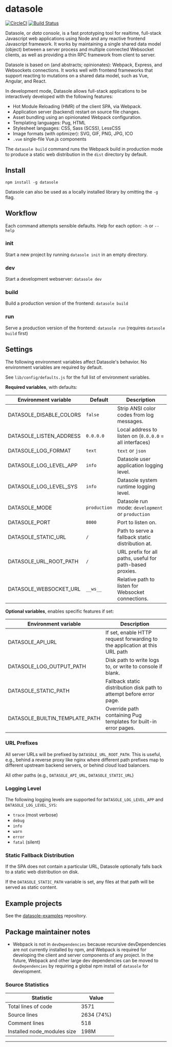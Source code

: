 # datasole

[![CircleCI](https://circleci.com/gh/mayanklahiri/datasole.svg?style=svg)](https://circleci.com/gh/mayanklahiri/datasole)
[![Build Status](https://travis-ci.org/mayanklahiri/datasole.svg?branch=master)](https://travis-ci.org/mayanklahiri/datasole)

Datasole, or _data_ con*sole*, is a fast prototyping tool for realtime, full-stack Javascript web applications using Node and any reactive frontend Javascript framework. It works by maintaining a single shared data model (object) between a server process and multiple connected Websocket clients, as well as providing a thin RPC framework from client to server.

Datasole is based on (and abstracts; opinionates): Webpack, Express, and Websockets connections. It works well with frontend frameworks that support reacting to mutations on a shared data model, such as Vue, Angular, and React.

In development mode, Datasole allows full-stack applications to be interactively developed with the following features:

- Hot Module Reloading (HMR) of the client SPA, via Webpack.
- Application server (backend) restart on source file changes.
- Asset bundling using an opinionated Webpack configuration.
- Templating languages: Pug, HTML
- Stylesheet languages: CSS, Sass (SCSS), LessCSS
- Image formats (with optimizer): SVG, GIF, PNG, JPG, ICO
- `.vue` single-file Vue.js components

The `datasole build` command runs the Webpack build in production mode to produce a static web distribution in the `dist` directory by default.

## Install

`npm install -g datasole`

Datasole can also be used as a locally installed library by omitting the `-g` flag.

## Workflow

Each command attempts sensible defaults. Help for each option: `-h` or `--help`

### init

Start a new project by running `datasole init` in an empty directory.

### dev

Start a development webserver: `datasole dev`

### build

Build a production version of the frontend: `datasole build`

### run

Serve a production version of the frontend: `datasole run` (requires `datasole build` first)

## Settings

The following environment variables affect Datasole's behavior. No environment variables are required by default.

See `lib/config/defaults.js` for the full list of environment variables.

**Required variables**, with defaults:

| Environment variable    | Default      | Description                                              |
| ----------------------- | ------------ | -------------------------------------------------------- |
| DATASOLE_DISABLE_COLORS | `false`      | Strip ANSI color codes from log messages.                |
| DATASOLE_LISTEN_ADDRESS | `0.0.0.0`    | Local address to listen on (`0.0.0.0` = all interfaces)  |
| DATASOLE_LOG_FORMAT     | `text`       | `text` or `json`                                         |
| DATASOLE_LOG_LEVEL_APP  | `info`       | Datasole user application logging level.                 |
| DATASOLE_LOG_LEVEL_SYS  | `info`       | Datasole system runtime logging level.                   |
| DATASOLE_MODE           | `production` | Datasole run mode: `development` or `production`         |
| DATASOLE_PORT           | `8000`       | Port to listen on.                                       |
| DATASOLE_STATIC_URL     | `/`          | Path to serve a fallback static distribution at.         |
| DATASOLE_URL_ROOT_PATH  | `/`          | URL prefix for all paths, useful for path-based proxies. |
| DATASOLE_WEBSOCKET_URL  | `__ws__`     | Relative path to listen for Websocket connections.       |

**Optional variables**, enables specific features if set:

| Environment variable           | Description                                                                |
| ------------------------------ | -------------------------------------------------------------------------- |
| DATASOLE_API_URL               | If set, enable HTTP request forwarding to the application at this URL path |
| DATASOLE_LOG_OUTPUT_PATH       | Disk path to write logs to, or write to console if blank.                  |
| DATASOLE_STATIC_PATH           | Fallback static distribution disk path to attempt before error page.       |
| DATASOLE_BUILTIN_TEMPLATE_PATH | Override path containing Pug templates for built-in error pages.           |

### URL Prefixes

All server URLs will be prefixed by `DATASOLE_URL_ROOT_PATH`. This is useful, e.g., behind a reverse proxy like nginx where different path prefixes map to different upstream backend servers, or behind cloud load balancers.

All other paths (e.g., `DATASOLE_API_URL`, `DATASOLE_STATIC_URL`)

### Logging Level

The following logging levels are supported for `DATASOLE_LOG_LEVEL_APP` and `DATASOLE_LOG_LEVEL_SYS`:

- `trace` (most verbose)
- `debug`
- `info`
- `warn`
- `error`
- `fatal` (silent)

### Static Fallback Distribution

If the SPA does not contain a particular URL, Datasole optionally falls back to a static web distribution on disk.

If the `DATASOLE_STATIC_PATH` variable is set, any files at that path will be served as static content.

## Example projects

See the [datasole-examples](https://github.com/mayanklahiri/datasole-examples) repository.

## Package maintainer notes

- Webpack is not in `devDependencies` because recursive devDependencies are not currently installed by npm, and Webpack is required for developing the client and server components of any project. In the future, Webpack and other large dev dependencies can be moved to `devDependencies` by requiring a global npm install of `datasole` for development.

### Source Statistics

| Statistic                   | Value      |
| --------------------------- | ---------- |
| Total lines of code         | 3571       |
| Source lines                | 2634 (74%) |
| Comment lines               | 518        |
| Installed node_modules size | 198M       |

---
